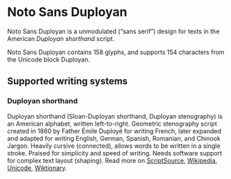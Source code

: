 
# Noto Sans Duployan

Noto Sans Duployan is a unmodulated (“sans serif”) design for texts in the American _Duployan shorthand_ script. 

Noto Sans Duployan contains 158 glyphs, and supports 154 characters from the Unicode block Duployan.


## Supported writing systems


### Duployan shorthand

Duployan shorthand (Sloan-Duployan shorthand, Duployan stenography) is an American alphabet, written left-to-right. Geometric stenography script created in 1860 by Father Émile Duployé for writing French, later expanded and adapted for writing English, German, Spanish, Romanian, and Chinook Jargon. Heavily cursive (connected), allows words to be written in a single stroke. Praised for simplicity and speed of writing. Needs software support for complex text layout (shaping). Read more on [ScriptSource](https://scriptsource.org/scr/Dupl), [Wikipedia](https://en.wikipedia.org/wiki/ISO_15924:Dupl), [Unicode](https://www.unicode.org/versions/Unicode13.0.0/ch21.pdf#G27643), [Wiktionary](https://en.wiktionary.org/wiki/Category:Duployan_script).

